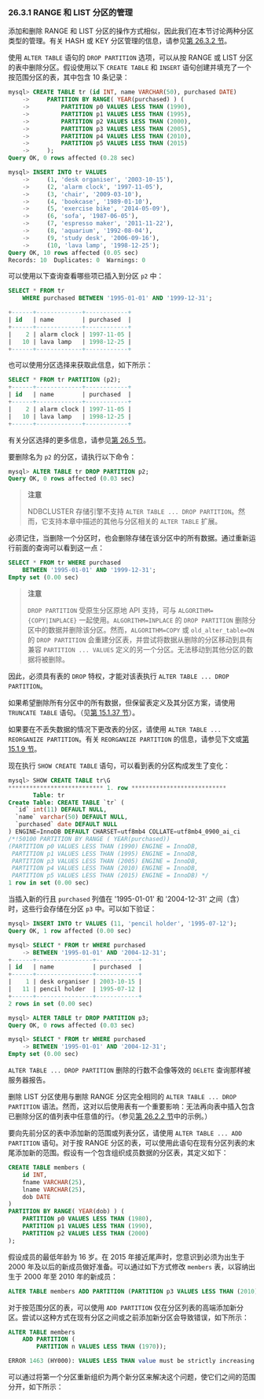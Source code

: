 ### 26.3.1 RANGE 和 LIST 分区的管理

添加和删除 RANGE 和 LIST 分区的操作方式相似，因此我们在本节讨论两种分区类型的管理。有关 HASH 或 KEY 分区管理的信息，请参见[第 26.3.2 节](#2632-hash-和-key-分区的管理)。

使用 `ALTER TABLE` 语句的 `DROP PARTITION` 选项，可以从按 RANGE 或 LIST 分区的表中删除分区。假设使用以下 `CREATE TABLE` 和 `INSERT` 语句创建并填充了一个按范围分区的表，其中包含 10 条记录：

```sql
mysql> CREATE TABLE tr (id INT, name VARCHAR(50), purchased DATE)
    ->     PARTITION BY RANGE( YEAR(purchased) ) (
    ->         PARTITION p0 VALUES LESS THAN (1990),
    ->         PARTITION p1 VALUES LESS THAN (1995),
    ->         PARTITION p2 VALUES LESS THAN (2000),
    ->         PARTITION p3 VALUES LESS THAN (2005),
    ->         PARTITION p4 VALUES LESS THAN (2010),
    ->         PARTITION p5 VALUES LESS THAN (2015)
    ->     );
Query OK, 0 rows affected (0.28 sec)

mysql> INSERT INTO tr VALUES
    ->     (1, 'desk organiser', '2003-10-15'),
    ->     (2, 'alarm clock', '1997-11-05'),
    ->     (3, 'chair', '2009-03-10'),
    ->     (4, 'bookcase', '1989-01-10'),
    ->     (5, 'exercise bike', '2014-05-09'),
    ->     (6, 'sofa', '1987-06-05'),
    ->     (7, 'espresso maker', '2011-11-22'),
    ->     (8, 'aquarium', '1992-08-04'),
    ->     (9, 'study desk', '2006-09-16'),
    ->     (10, 'lava lamp', '1998-12-25');
Query OK, 10 rows affected (0.05 sec)
Records: 10  Duplicates: 0  Warnings: 0
```

可以使用以下查询查看哪些项已插入到分区 `p2` 中：

```sql
SELECT * FROM tr
    WHERE purchased BETWEEN '1995-01-01' AND '1999-12-31';
```

```sql
+------+-------------+------------+
| id   | name        | purchased  |
+------+-------------+------------+
|    2 | alarm clock | 1997-11-05 |
|   10 | lava lamp   | 1998-12-25 |
+------+-------------+------------+
```

也可以使用分区选择来获取此信息，如下所示：

```sql
SELECT * FROM tr PARTITION (p2);
+------+-------------+------------+
| id   | name        | purchased  |
+------+-------------+------------+
|    2 | alarm clock | 1997-11-05 |
|   10 | lava lamp   | 1998-12-25 |
+------+-------------+------------+
```

有关分区选择的更多信息，请参见[第 26.5 节](#265-分区选择)。

要删除名为 `p2` 的分区，请执行以下命令：

```sql
mysql> ALTER TABLE tr DROP PARTITION p2;
Query OK, 0 rows affected (0.03 sec)
```

> **注意**
>
> NDBCLUSTER 存储引擎不支持 `ALTER TABLE ... DROP PARTITION`。然而，它支持本章中描述的其他与分区相关的 `ALTER TABLE` 扩展。

必须记住，当删除一个分区时，也会删除存储在该分区中的所有数据。通过重新运行前面的查询可以看到这一点：

```sql
SELECT * FROM tr WHERE purchased
    BETWEEN '1995-01-01' AND '1999-12-31';
Empty set (0.00 sec)
```

> **注意**
>
> `DROP PARTITION` 受原生分区原地 API 支持，可与 `ALGORITHM={COPY|INPLACE}` 一起使用。`ALGORITHM=INPLACE` 的 `DROP PARTITION` 删除分区中的数据并删除该分区。然而，`ALGORITHM=COPY` 或 `old_alter_table=ON` 的 `DROP PARTITION` 会重建分区表，并尝试将数据从删除的分区移动到具有兼容 `PARTITION ... VALUES` 定义的另一个分区。无法移动到其他分区的数据将被删除。

因此，必须具有表的 `DROP` 特权，才能对该表执行 `ALTER TABLE ... DROP PARTITION`。

如果希望删除所有分区中的所有数据，但保留表定义及其分区方案，请使用 `TRUNCATE TABLE` 语句。（见[第 15.1.37 节](#15137-truncate-table-语句)）。

如果要在不丢失数据的情况下更改表的分区，请使用 `ALTER TABLE ... REORGANIZE PARTITION`。有关 `REORGANIZE PARTITION` 的信息，请参见下文或[第 15.1.9 节](#1519-alter-table-语句)。

现在执行 `SHOW CREATE TABLE` 语句，可以看到表的分区构成发生了变化：

```sql
mysql> SHOW CREATE TABLE tr\G
*************************** 1. row ***************************
       Table: tr
Create Table: CREATE TABLE `tr` (
  `id` int(11) DEFAULT NULL,
  `name` varchar(50) DEFAULT NULL,
  `purchased` date DEFAULT NULL
) ENGINE=InnoDB DEFAULT CHARSET=utf8mb4 COLLATE=utf8mb4_0900_ai_ci
/*!50100 PARTITION BY RANGE ( YEAR(purchased))
(PARTITION p0 VALUES LESS THAN (1990) ENGINE = InnoDB,
 PARTITION p1 VALUES LESS THAN (1995) ENGINE = InnoDB,
 PARTITION p3 VALUES LESS THAN (2005) ENGINE = InnoDB,
 PARTITION p4 VALUES LESS THAN (2010) ENGINE = InnoDB,
 PARTITION p5 VALUES LESS THAN (2015) ENGINE = InnoDB) */
1 row in set (0.00 sec)
```

当插入新的行且 `purchased` 列值在 '1995-01-01' 和 '2004-12-31' 之间（含）时，这些行会存储在分区 `p3` 中。可以如下验证：

```sql
mysql> INSERT INTO tr VALUES (11, 'pencil holder', '1995-07-12');
Query OK, 1 row affected (0.00 sec)

mysql> SELECT * FROM tr WHERE purchased
    -> BETWEEN '1995-01-01' AND '2004-12-31';
+------+----------------+------------+
| id   | name           | purchased  |
+------+----------------+------------+
|    1 | desk organiser | 2003-10-15 |
|   11 | pencil holder  | 1995-07-12 |
+------+----------------+------------+
2 rows in set (0.00 sec)

mysql> ALTER TABLE tr DROP PARTITION p3;
Query OK, 0 rows affected (0.03 sec)

mysql> SELECT * FROM tr WHERE purchased
    -> BETWEEN '1995-01-01' AND '2004-12-31';
Empty set (0.00 sec)
```

`ALTER TABLE ... DROP PARTITION` 删除的行数不会像等效的 `DELETE` 查询那样被服务器报告。

删除 LIST 分区使用与删除 RANGE 分区完全相同的 `ALTER TABLE ... DROP PARTITION` 语法。然而，这对以后使用表有一个重要影响：无法再向表中插入包含已删除分区的值列表中任意值的行。（参见[第 26.2.2 节](#2622-list-分区)中的示例。）

要向先前分区的表中添加新的范围或列表分区，请使用 `ALTER TABLE ... ADD PARTITION` 语句。对于按 RANGE 分区的表，可以使用此语句在现有分区列表的末尾添加新的范围。假设有一个包含组织成员数据的分区表，其定义如下：

```sql
CREATE TABLE members (
    id INT,
    fname VARCHAR(25),
    lname VARCHAR(25),
    dob DATE
)
PARTITION BY RANGE( YEAR(dob) ) (
    PARTITION p0 VALUES LESS THAN (1980),
    PARTITION p1 VALUES LESS THAN (1990),
    PARTITION p2 VALUES LESS THAN (2000)
);
```

假设成员的最低年龄为 16 岁。在 2015 年接近尾声时，您意识到必须为出生于 2000 年及以后的新成员做好准备。可以通过如下方式修改 `members` 表，以容纳出生于 2000 年至 2010 年的新成员：

```sql
ALTER TABLE members ADD PARTITION (PARTITION p3 VALUES LESS THAN (2010));
```

对于按范围分区的表，可以使用 `ADD PARTITION` 仅在分区列表的高端添加新分区。尝试以这种方式在现有分区之间或之前添加新分区会导致错误，如下所示：

```sql
ALTER TABLE members
    ADD PARTITION (
        PARTITION n VALUES LESS THAN (1970));
```

```sql
ERROR 1463 (HY000): VALUES LESS THAN value must be strictly increasing for each partition
```

可以通过将第一个分区重新组织为两个新分区来解决这个问题，使它们之间的范围分开，如下所示：

